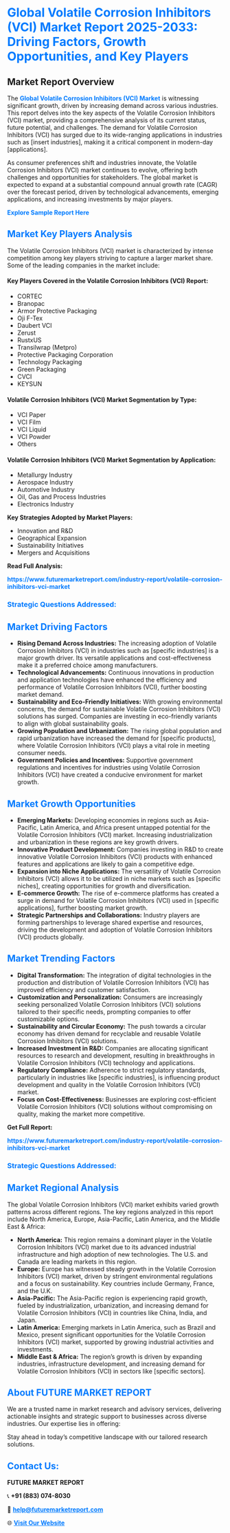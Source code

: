 <h1 style="color: #007BFF;">Global Volatile Corrosion Inhibitors (VCI) Market Report 2025-2033: Driving Factors, Growth Opportunities, and Key Players</h1>

<section id="overview">
<h2>Market Report Overview</h2>
<p>The <a href="https://www.futuremarketreport.com/industry-report/volatile-corrosion-inhibitors-vci-market" style="color: #007BFF; text-decoration: none;"><strong>Global Volatile Corrosion Inhibitors (VCI) Market</strong></a> is witnessing significant growth, driven by increasing demand across various industries. This report delves into the key aspects of the Volatile Corrosion Inhibitors (VCI) market, providing a comprehensive analysis of its current status, future potential, and challenges. The demand for Volatile Corrosion Inhibitors (VCI) has surged due to its wide-ranging applications in industries such as [insert industries], making it a critical component in modern-day [applications].</p>
<p>As consumer preferences shift and industries innovate, the Volatile Corrosion Inhibitors (VCI) market continues to evolve, offering both challenges and opportunities for stakeholders. The global market is expected to expand at a substantial compound annual growth rate (CAGR) over the forecast period, driven by technological advancements, emerging applications, and increasing investments by major players.</p>
</section>

<section id="overview">
<p><a href="https://www.futuremarketreport.com/request-sample/reportId=53317" style="color: #007BFF; text-decoration: none;"><strong>Explore Sample Report Here</strong></a></p>
</section>

<section id="key-players">
<h2 style="color: #007BFF;">Market Key Players Analysis</h2>
<p>The Volatile Corrosion Inhibitors (VCI) market is characterized by intense competition among key players striving to capture a larger market share. Some of the leading companies in the market include:</p>
<h4>Key Players Covered in the Volatile Corrosion Inhibitors (VCI) Report:</h4>
<ul><li>CORTEC</li><li>Branopac</li><li>Armor Protective Packaging</li><li>Oji F-Tex</li><li>Daubert VCI</li><li>Zerust</li><li>RustxUS</li><li>Transilwrap (Metpro)</li><li>Protective Packaging Corporation</li><li>Technology Packaging</li><li>Green Packaging</li><li>CVCI</li><li>KEYSUN</li></ul>
<h4>Volatile Corrosion Inhibitors (VCI) Market Segmentation by Type:</h4>
<ul><li>VCI Paper</li><li>VCI Film</li><li>VCI Liquid</li><li>VCI Powder</li><li>Others</li></ul>

<h4>Volatile Corrosion Inhibitors (VCI) Market Segmentation by Application:</h4>
<ul><li>Metallurgy Industry</li><li>Aerospace Industry</li><li>Automotive Industry</li><li>Oil, Gas and Process Industries</li><li>Electronics Industry</li></ul>
<p><strong>Key Strategies Adopted by Market Players:</strong></p>
<ul>
<li>Innovation and R&D</li>
<li>Geographical Expansion</li>
<li>Sustainability Initiatives</li>
<li>Mergers and Acquisitions</li>
</ul>
</section>

<section>
<p><strong>Read Full Analysis: </strong></p><a href="https://www.futuremarketreport.com/industry-report/volatile-corrosion-inhibitors-vci-market" style="color: #007BFF; text-decoration: none;"><strong>https://www.futuremarketreport.com/industry-report/volatile-corrosion-inhibitors-vci-market</strong></a>
<h3 style="color: #007BFF;">Strategic Questions Addressed:</h3>
</section>

<section id="driving-factors">
<h2 style="color: #007BFF;">Market Driving Factors</h2>
<ul>
<li><strong>Rising Demand Across Industries:</strong> The increasing adoption of Volatile Corrosion Inhibitors (VCI) in industries such as [specific industries] is a major growth driver. Its versatile applications and cost-effectiveness make it a preferred choice among manufacturers.</li>
<li><strong>Technological Advancements:</strong> Continuous innovations in production and application technologies have enhanced the efficiency and performance of Volatile Corrosion Inhibitors (VCI), further boosting market demand.</li>
<li><strong>Sustainability and Eco-Friendly Initiatives:</strong> With growing environmental concerns, the demand for sustainable Volatile Corrosion Inhibitors (VCI) solutions has surged. Companies are investing in eco-friendly variants to align with global sustainability goals.</li>
<li><strong>Growing Population and Urbanization:</strong> The rising global population and rapid urbanization have increased the demand for [specific products], where Volatile Corrosion Inhibitors (VCI) plays a vital role in meeting consumer needs.</li>
<li><strong>Government Policies and Incentives:</strong> Supportive government regulations and incentives for industries using Volatile Corrosion Inhibitors (VCI) have created a conducive environment for market growth.</li>
</ul>
</section>

<section id="growth-opportunities">
<h2 style="color: #007BFF;">Market Growth Opportunities</h2>
<ul>
<li><strong>Emerging Markets:</strong> Developing economies in regions such as Asia-Pacific, Latin America, and Africa present untapped potential for the Volatile Corrosion Inhibitors (VCI) market. Increasing industrialization and urbanization in these regions are key growth drivers.</li>
<li><strong>Innovative Product Development:</strong> Companies investing in R&D to create innovative Volatile Corrosion Inhibitors (VCI) products with enhanced features and applications are likely to gain a competitive edge.</li>
<li><strong>Expansion into Niche Applications:</strong> The versatility of Volatile Corrosion Inhibitors (VCI) allows it to be utilized in niche markets such as [specific niches], creating opportunities for growth and diversification.</li>
<li><strong>E-commerce Growth:</strong> The rise of e-commerce platforms has created a surge in demand for Volatile Corrosion Inhibitors (VCI) used in [specific applications], further boosting market growth.</li>
<li><strong>Strategic Partnerships and Collaborations:</strong> Industry players are forming partnerships to leverage shared expertise and resources, driving the development and adoption of Volatile Corrosion Inhibitors (VCI) products globally.</li>
</ul>
</section>

<section id="trending-factors">
<h2 style="color: #007BFF;">Market Trending Factors</h2>
<ul>
<li><strong>Digital Transformation:</strong> The integration of digital technologies in the production and distribution of Volatile Corrosion Inhibitors (VCI) has improved efficiency and customer satisfaction.</li>
<li><strong>Customization and Personalization:</strong> Consumers are increasingly seeking personalized Volatile Corrosion Inhibitors (VCI) solutions tailored to their specific needs, prompting companies to offer customizable options.</li>
<li><strong>Sustainability and Circular Economy:</strong> The push towards a circular economy has driven demand for recyclable and reusable Volatile Corrosion Inhibitors (VCI) solutions.</li>
<li><strong>Increased Investment in R&D:</strong> Companies are allocating significant resources to research and development, resulting in breakthroughs in Volatile Corrosion Inhibitors (VCI) technology and applications.</li>
<li><strong>Regulatory Compliance:</strong> Adherence to strict regulatory standards, particularly in industries like [specific industries], is influencing product development and quality in the Volatile Corrosion Inhibitors (VCI) market.</li>
<li><strong>Focus on Cost-Effectiveness:</strong> Businesses are exploring cost-efficient Volatile Corrosion Inhibitors (VCI) solutions without compromising on quality, making the market more competitive.</li>
</ul>
</section>

<section>
<p><strong>Get Full Report: </strong></p><a href="https://www.futuremarketreport.com/industry-report/volatile-corrosion-inhibitors-vci-market" style="color: #007BFF; text-decoration: none;"><strong>https://www.futuremarketreport.com/industry-report/volatile-corrosion-inhibitors-vci-market</strong></a>
<h3 style="color: #007BFF;">Strategic Questions Addressed:</h3>
</section>


<section id="regional-analysis">
<h2 style="color: #007BFF;">Market Regional Analysis</h2>
<p>The global Volatile Corrosion Inhibitors (VCI) market exhibits varied growth patterns across different regions. The key regions analyzed in this report include North America, Europe, Asia-Pacific, Latin America, and the Middle East & Africa:</p>
<ul>
<li><strong>North America:</strong> This region remains a dominant player in the Volatile Corrosion Inhibitors (VCI) market due to its advanced industrial infrastructure and high adoption of new technologies. The U.S. and Canada are leading markets in this region.</li>
<li><strong>Europe:</strong> Europe has witnessed steady growth in the Volatile Corrosion Inhibitors (VCI) market, driven by stringent environmental regulations and a focus on sustainability. Key countries include Germany, France, and the U.K.</li>
<li><strong>Asia-Pacific:</strong> The Asia-Pacific region is experiencing rapid growth, fueled by industrialization, urbanization, and increasing demand for Volatile Corrosion Inhibitors (VCI) in countries like China, India, and Japan.</li>
<li><strong>Latin America:</strong> Emerging markets in Latin America, such as Brazil and Mexico, present significant opportunities for the Volatile Corrosion Inhibitors (VCI) market, supported by growing industrial activities and investments.</li>
<li><strong>Middle East & Africa:</strong> The region’s growth is driven by expanding industries, infrastructure development, and increasing demand for Volatile Corrosion Inhibitors (VCI) in sectors like [specific sectors].</li>
</ul>
</section>

<footer>
<h2 style="color: #007BFF;">About FUTURE MARKET REPORT</h2>
<p>We are a trusted name in market research and advisory services, delivering actionable insights and strategic support to businesses across diverse industries. Our expertise lies in offering:</p>

<p>Stay ahead in today’s competitive landscape with our tailored research solutions.</p>

<h2 style="color: #007BFF;">Contact Us:</h2>
<p><strong>FUTURE MARKET REPORT</strong></p>
<p>📞 <strong>+91 (883) 074-8030</strong></p>
<p>📧 <strong><a href="mailto:help@futuremarketreport.com" style="color: #007BFF;">help@futuremarketreport.com</a></strong></p>
<p>🌐 <strong><a href="https://www.futuremarketreport.com/" style="color: #007BFF;">Visit Our Website</a></strong></p>
</footer>